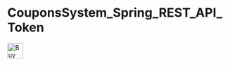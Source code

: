 # CouponsSystem_Spring_REST_API_Token
<a href='https://ko-fi.com/X8X21D0CD' target='_blank'><img height='36' style='border:0px;height:36px;' src='https://cdn.ko-fi.com/cdn/kofi2.png?v=3' border='0' alt='Buy Me a Coffee at ko-fi.com' /></a>
